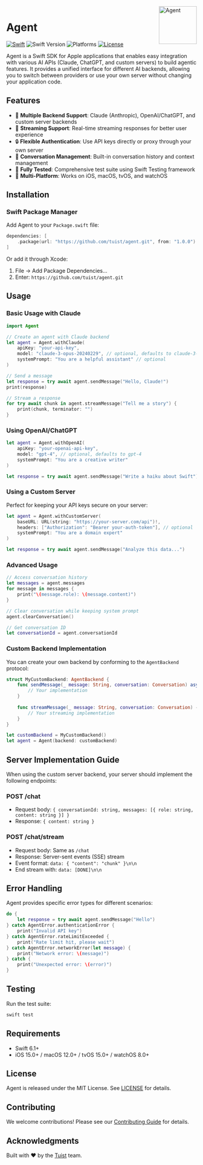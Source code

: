 <picture>
  <source media="(prefers-color-scheme: dark)" srcset="docs/icon-dark.svg">
  <img src="docs/icon-light.svg" alt="Agent" width="100" align="right">
</picture>
<h1>Agent</h1>

[![Swift](https://github.com/tuist/agent/actions/workflows/swift.yml/badge.svg)](https://github.com/tuist/agent/actions/workflows/swift.yml)
![Swift Version](https://img.shields.io/badge/swift-6.1-orange.svg)
![Platforms](https://img.shields.io/badge/platforms-iOS%20%7C%20macOS%20%7C%20tvOS%20%7C%20watchOS-lightgray.svg)
[![License](https://img.shields.io/badge/license-MIT-blue.svg)](LICENSE)

Agent is a Swift SDK for Apple applications that enables easy integration with various AI APIs (Claude, ChatGPT, and custom servers) to build agentic features. It provides a unified interface for different AI backends, allowing you to switch between providers or use your own server without changing your application code.

## Features

- 🔌 **Multiple Backend Support**: Claude (Anthropic), OpenAI/ChatGPT, and custom server backends
- 🔄 **Streaming Support**: Real-time streaming responses for better user experience
- 🔒 **Flexible Authentication**: Use API keys directly or proxy through your own server
- 💬 **Conversation Management**: Built-in conversation history and context management
- 🧪 **Fully Tested**: Comprehensive test suite using Swift Testing framework
- 📱 **Multi-Platform**: Works on iOS, macOS, tvOS, and watchOS

## Installation

### Swift Package Manager

Add Agent to your `Package.swift` file:

```swift
dependencies: [
    .package(url: "https://github.com/tuist/agent.git", from: "1.0.0")
]
```

Or add it through Xcode:
1. File → Add Package Dependencies...
2. Enter: `https://github.com/tuist/agent.git`

## Usage

### Basic Usage with Claude

```swift
import Agent

// Create an agent with Claude backend
let agent = Agent.withClaude(
    apiKey: "your-api-key",
    model: "claude-3-opus-20240229", // optional, defaults to claude-3-opus
    systemPrompt: "You are a helpful assistant" // optional
)

// Send a message
let response = try await agent.sendMessage("Hello, Claude!")
print(response)

// Stream a response
for try await chunk in agent.streamMessage("Tell me a story") {
    print(chunk, terminator: "")
}
```

### Using OpenAI/ChatGPT

```swift
let agent = Agent.withOpenAI(
    apiKey: "your-openai-api-key",
    model: "gpt-4", // optional, defaults to gpt-4
    systemPrompt: "You are a creative writer"
)

let response = try await agent.sendMessage("Write a haiku about Swift")
```

### Using a Custom Server

Perfect for keeping your API keys secure on your server:

```swift
let agent = Agent.withCustomServer(
    baseURL: URL(string: "https://your-server.com/api")!,
    headers: ["Authorization": "Bearer your-auth-token"], // optional
    systemPrompt: "You are a domain expert"
)

let response = try await agent.sendMessage("Analyze this data...")
```

### Advanced Usage

```swift
// Access conversation history
let messages = agent.messages
for message in messages {
    print("\(message.role): \(message.content)")
}

// Clear conversation while keeping system prompt
agent.clearConversation()

// Get conversation ID
let conversationId = agent.conversationId
```

### Custom Backend Implementation

You can create your own backend by conforming to the `AgentBackend` protocol:

```swift
struct MyCustomBackend: AgentBackend {
    func sendMessage(_ message: String, conversation: Conversation) async throws -> String {
        // Your implementation
    }
    
    func streamMessage(_ message: String, conversation: Conversation) -> AsyncThrowingStream<String, Error> {
        // Your streaming implementation
    }
}

let customBackend = MyCustomBackend()
let agent = Agent(backend: customBackend)
```

## Server Implementation Guide

When using the custom server backend, your server should implement the following endpoints:

### POST /chat
- Request body: `{ conversationId: string, messages: [{ role: string, content: string }] }`
- Response: `{ content: string }`

### POST /chat/stream
- Request body: Same as `/chat`
- Response: Server-sent events (SSE) stream
- Event format: `data: { "content": "chunk" }\n\n`
- End stream with: `data: [DONE]\n\n`

## Error Handling

Agent provides specific error types for different scenarios:

```swift
do {
    let response = try await agent.sendMessage("Hello")
} catch AgentError.authenticationError {
    print("Invalid API key")
} catch AgentError.rateLimitExceeded {
    print("Rate limit hit, please wait")
} catch AgentError.networkError(let message) {
    print("Network error: \(message)")
} catch {
    print("Unexpected error: \(error)")
}
```

## Testing

Run the test suite:

```bash
swift test
```

## Requirements

- Swift 6.1+
- iOS 15.0+ / macOS 12.0+ / tvOS 15.0+ / watchOS 8.0+

## License

Agent is released under the MIT License. See [LICENSE](LICENSE) for details.

## Contributing

We welcome contributions! Please see our [Contributing Guide](CONTRIBUTING.md) for details.

## Acknowledgments

Built with ❤️ by the [Tuist](https://tuist.io) team.